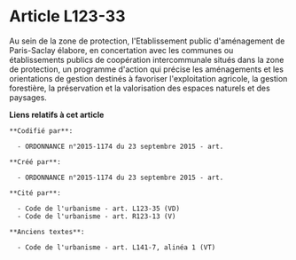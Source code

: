 # Article L123-33

Au sein de la zone de protection, l'Etablissement public d'aménagement de Paris-Saclay élabore, en concertation avec les
communes ou établissements publics de coopération intercommunale situés dans la zone de protection, un programme d'action qui
précise les aménagements et les orientations de gestion destinés à favoriser l'exploitation agricole, la gestion forestière,
la préservation et la valorisation des espaces naturels et des paysages.

**Liens relatifs à cet article**

	**Codifié par**:

	  - ORDONNANCE n°2015-1174 du 23 septembre 2015 - art.

	**Créé par**:

	  - ORDONNANCE n°2015-1174 du 23 septembre 2015 - art.

	**Cité par**:

	  - Code de l'urbanisme - art. L123-35 (VD)
	  - Code de l'urbanisme - art. R123-13 (V)

	**Anciens textes**:

	  - Code de l'urbanisme - art. L141-7, alinéa 1 (VT)
